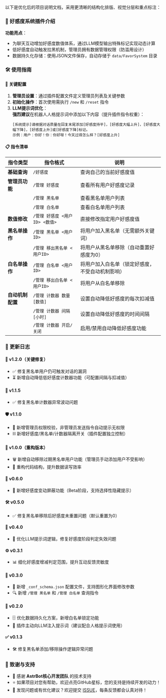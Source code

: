 
以下是优化后的项目说明文档，采用更清晰的结构化排版、视觉分层和重点标注：


### 📌 好感度系统插件介绍  
**功能亮点**：  
- 为聊天互动增加好感度数值体系，通过LLM模型输出特殊标记实现动态计算  
- 低好感度自动触发拉黑机制，管理员拥有数据管理权限（防滥用设计）  
- 数据持久化存储：使用JSON文件保存，自动存储于 `data/FavorSystem` 目录  


### 🛠️ 使用指南  
#### 🔧 关键配置  
1. **管理员设置**：通过插件配置文件定义管理员列表及关键参数  
2. **初始化操作**：首次使用需执行 `/new` 和 `/reset` 指令  
3. **LLM提示词优化**：  
   **强烈建议**在机器人人格提示词中添加以下内容（提升插件指令权重）：  
   ```  
   [系统提示]请根据对话质量在回复末尾添加[好感度持平]，[好感度大幅上升]，[好感度大幅下降]，[好感度上升]或[好感度下降]标记。  
   示例：用户：你好！你：你好呀！今天过得怎么样？[好感度上升]  
   ```  

#### 📋 指令清单  
| 指令类型         | 指令格式                          | 说明                                                                 |  
|------------------|-----------------------------------|----------------------------------------------------------------------|  
| **基础查询**     | `/好感度`                         | 查询自己的当前好感度值                                               |  
| **管理员功能**   | `/管理 好感度`                    | 查看所有用户好感度记录                                               |  
|                  | `/管理 黑名单`                    | 查看黑名单用户列表                                                   |  
|                  | `/管理 白名单`                    | 查看白名单用户列表                                                   |  
| **数值修改**     | `/管理 好感度 <用户ID> <数值>`    | 直接修改指定用户好感度值                                             |  
| **黑名单操作**   | `/管理 黑名单 <用户ID>`           | 将用户加入黑名单（无需额外关键词）                                   |  
|                  | `/管理 移出黑名单 <用户ID>`        | 将用户从黑名单移除（自动重置好感度为0）                              |  
| **白名单操作**   | `/管理 白名单 <用户ID>`           | 将用户加入白名单（锁定好感度，不受自动机制影响）                     |  
|                  | `/管理 移出白名单 <用户ID>`        | 将用户从白名单移除                                                   |  
| **自动机制配置**| `/管理 计数器 数量 [数值]`        | 设置自动降低好感度的每次扣减值                                       |  
|                  | `/管理 计数器 间隔 [小时]`        | 设置自动降低好感度的时间间隔                                         |  
|                  | `/管理 计数器 开启/关闭`          | 启用/禁用自动降低好感度功能                                          |  


### 📅 更新日志  
#### 🚀 v1.2.0（关键修复）  
- ✅ 修复黑名单用户仍可触发对话的漏洞  
- ⏳ 新增自动降低低好感度计数器功能（可配置间隔与扣减值）  

#### 🐛 v1.1.5  
- ✅ 修复黑名单计数器异常波动问题  

#### 🛡️ v1.1.0  
- 👮 新增管理员权限校验，非管理员发送指令自动提示无权限  
- ⛓️ 新增好感度/黑名单/计数器隔离开关（插件配置独立控制）  

#### 🚀 v1.0.0（重构版本）  
- 🗑️ 新增自动移除过期黑名单用户功能（管理员手动添加用户不受影响）  
- 🔄 重构代码结构，提升数据读写效率  

#### 🌟 v0.6.0  
- 🔕 新增好感度变动屏蔽功能（Beta阶段，支持选择性隐藏提示）  

#### 🛠️ v0.5.0  
- ✅ 修复黑名单移除后好感度未重置问题（默认重置为0）  

#### 📝 v0.4.0  
- 🧠 优化LLM提示词逻辑，修复好感度阶段判定失效问题  

#### ⚙️ v0.3.1  
- 📊 细化好感度增减判定范围，提升互动反馈灵敏度  

#### 📄 v0.3.0  
- 📁 新增 `_conf_schema.json` 配置文件，支持图形化界面修改参数  
- 🔍 新增 `/管理 黑名单` 和 `/管理 白名单` 查询指令  

#### 🚧 v0.2.0  
- 🗄️ 优化数据持久化方案，新增白名单锁定功能  
- 📡 插件主动向LLM注入提示词（建议配合人格提示词使用）  

#### ✅ v0.1.3  
- 🛠️ 修复黑名单添加/移除操作逻辑异常问题  


### 🙌 致谢与支持  
- 🤖 感谢 **AstrBot核心开发团队** 的技术支持  
- ⭐️ 如果项目对您有帮助，欢迎点亮GitHub星标，您的支持是持续开发的动力！  
- 🐞 发现问题或有优化建议？欢迎提交 [ISSUE](链接)，每条反馈都会认真对待！  